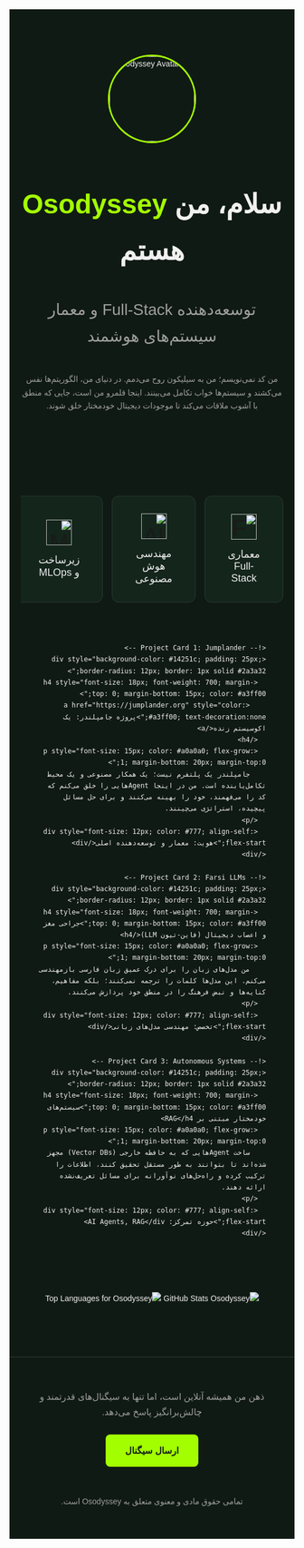 <div dir="rtl" style="font-family: 'Vazirmatn', sans-serif; background-color: #101a14; color: #f0f0f0; text-align: right; line-height: 1.7;">

<!-- HERO SECTION -->
<div style="text-align: center; padding: 80px 20px;">
  <img src="https://www.jumplander.org/pages/fa/jumplanders/outis.png" alt="Osodyssey Avatar" width="150" style="border-radius: 50%; border: 3px solid #a3ff00;"/>
  <h1 style="font-size: 48px; font-weight: 800; margin-bottom: 10px; color: #f0f0f0;">
    سلام، من <span style="color: #a3ff00;">Osodyssey</span> هستم
  </h1>
  <h2 style="font-size: 28px; font-weight: 300; color: #a0a0a0; margin-bottom: 40px;">
    توسعه‌دهنده Full-Stack و معمار سیستم‌های هوشمند
  </h2>
  <p style="color: #a0a0a0; max-width: 700px; margin: auto;">
    من کد نمی‌نویسم؛ من به سیلیکون روح می‌دمم. در دنیای من، الگوریتم‌ها نفس می‌کشند و سیستم‌ها خواب تکامل می‌بینند. اینجا قلمرو من است، جایی که منطق با آشوب ملاقات می‌کند تا موجودات دیجیتال خودمختار خلق شوند.
  </p>
</div>

<!-- NAVIGATION CARDS -->
<div style="display: flex; justify-content: center; gap: 25px; margin-top: 50px; flex-wrap: wrap; padding: 0 20px;">
  <table role="presentation" border="0" cellpadding="0" cellspacing="0" style="border-collapse:separate; mso-table-lspace:0pt; mso-table-rspace:0pt; width:auto;">
    <tbody>
      <tr>
        <td style="background-color: #14251c; padding: 30px 40px; border-radius: 12px; width: 220px; text-align: center; border: 1px solid #2a3a32;">
          <div style="font-size: 40px; margin-bottom: 15px;">
            <img src="https://www.jumplander.org/assets/about/agent.png" width="45" alt="Full-Stack"/>
          </div>
          <h3 style="font-size: 18px; font-weight: 400; color: #f0f0f0; margin:0;">معماری Full-Stack</h3>
        </td>
        <td width="25"></td>
        <td style="background-color: #14251c; padding: 30px 40px; border-radius: 12px; width: 220px; text-align: center; border: 1px solid #2a3a32;">
          <div style="font-size: 40px; margin-bottom: 15px;">
            <img src="https://www.jumplander.org/assets/about/agentbrain.png" width="45" alt="AI Engineering"/>
          </div>
          <h3 style="font-size: 18px; font-weight: 400; color: #f0f0f0; margin:0;">مهندسی هوش مصنوعی</h3>
        </td>
        <td width="25"></td>
        <td style="background-color: #14251c; padding: 30px 40px; border-radius: 12px; width: 220px; text-align: center; border: 1px solid #2a3a32;">
          <div style="font-size: 40px; margin-bottom: 15px;">
            <img src="https://www.jumplander.org/assets/about/debug.png" width="45" alt="MLOps"/>
          </div>
          <h3 style="font-size: 18px; font-weight: 400; color: #f0f0f0; margin:0;">زیرساخت و MLOps</h3>
        </td>
      </tr>
    </tbody>
  </table>
</div>

<!-- POSTS SECTION (PROJECTS) -->
<div style="padding: 40px 10%;">
  <div style="display: grid; grid-template-columns: repeat(auto-fit, minmax(300px, 1fr)); gap: 25px;">
    
    <!-- Project Card 1: Jumplander -->
    <div style="background-color: #14251c; padding: 25px; border-radius: 12px; border: 1px solid #2a3a32;">
      <h4 style="font-size: 18px; font-weight: 700; margin-top: 0; margin-bottom: 15px; color: #a3ff00;">
        <a href="https://jumplander.org" style="color: #a3ff00; text-decoration:none;">پروژه جامپلندر: یک اکوسیستم زنده</a>
      </h4>
      <p style="font-size: 15px; color: #a0a0a0; flex-grow: 1; margin-bottom: 20px; margin-top:0;">
        جامپلندر یک پلتفرم نیست؛ یک همکار مصنوعی و یک محیط تکامل‌یابنده است. من در اینجا Agentهایی را خلق می‌کنم که کد را می‌فهمند، خود را بهینه می‌کنند و برای حل مسائل پیچیده، استراتژی می‌چینند.
      </p>
      <div style="font-size: 12px; color: #777; align-self: flex-start;">هویت: معمار و توسعه‌دهنده اصلی</div>
    </div>
    
    <!-- Project Card 2: Farsi LLMs -->
    <div style="background-color: #14251c; padding: 25px; border-radius: 12px; border: 1px solid #2a3a32;">
      <h4 style="font-size: 18px; font-weight: 700; margin-top: 0; margin-bottom: 15px; color: #a3ff00;">جراحی مغز و اعصاب دیجیتال (فاین-تیون LLM)</h4>
      <p style="font-size: 15px; color: #a0a0a0; flex-grow: 1; margin-bottom: 20px; margin-top:0;">
        من مدل‌های زبان را برای درک عمیق زبان فارسی بازمهندسی می‌کنم. این مدل‌ها کلمات را ترجمه نمی‌کنند؛ بلکه مفاهیم، کنایه‌ها و نبض فرهنگ را در منطق خود پردازش می‌کنند.
      </p>
      <div style="font-size: 12px; color: #777; align-self: flex-start;">تخصص: مهندسی مدل‌های زبانی</div>
    </div>
    
    <!-- Project Card 3: Autonomous Systems -->
    <div style="background-color: #14251c; padding: 25px; border-radius: 12px; border: 1px solid #2a3a32;">
      <h4 style="font-size: 18px; font-weight: 700; margin-top: 0; margin-bottom: 15px; color: #a3ff00;">سیستم‌های خودمختار مبتنی بر RAG</h4>
      <p style="font-size: 15px; color: #a0a0a0; flex-grow: 1; margin-bottom: 20px; margin-top:0;">
        ساخت Agentهایی که به حافظه خارجی (Vector DBs) مجهز شده‌اند تا بتوانند به طور مستقل تحقیق کنند، اطلاعات را ترکیب کرده و راه‌حل‌های نوآورانه برای مسائل تعریف‌نشده ارائه دهند.
      </p>
      <div style="font-size: 12px; color: #777; align-self: flex-start;">حوزه تمرکز: AI Agents, RAG</div>
    </div>
    
  </div>
</div>

<!-- GITHUB STATS -->
<div style="padding: 40px 10%; text-align:center;">
  <img src="https://github-readme-stats.vercel.app/api?username=Osodyssey&show_icons=true&hide_border=true&bg_color=101a14&title_color=a3ff00&icon_color=a3ff00&text_color=f0f0f0&ring_color=a3ff00" alt="GitHub Stats Osodyssey" />
  <img src="https://github-readme-stats.vercel.app/api/top-langs/?username=Osodyssey&layout=compact&hide_border=true&bg_color=101a14&title_color=a3ff00&text_color=f0f0f0" alt="Top Languages for Osodyssey" />
</div>

<!-- FOOTER / CONTACT -->
<div style="text-align: center; padding: 40px 20px; margin-top: 50px; border-top: 1px solid #2a3a32;">
  <p style="font-size: 16px; color: #a0a0a0; margin-bottom: 25px;">
    ذهن من همیشه آنلاین است، اما تنها به سیگنال‌های قدرتمند و چالش‌برانگیز پاسخ می‌دهد.
  </p>
  <div>
    <a href="mailto:odyssseyos@example.com" style="display: inline-block; padding: 15px 35px; border-radius: 8px; border: none; background-color: #a3ff00; color: #101a14; font-size: 16px; font-weight: 700; cursor: pointer; text-decoration:none; font-family: 'Vazirmatn', sans-serif;">ارسال سیگنال</a>
  </div>
  <p style="margin-top: 50px; font-size: 14px; color: #a0a0a0;">
    تمامی حقوق مادی و معنوی متعلق به Osodyssey است.
  </p>
</div>

</div>
